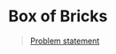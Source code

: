 Box of Bricks
==========================

> [Problem statement](http://uva.onlinejudge.org/external/5/591.html)
